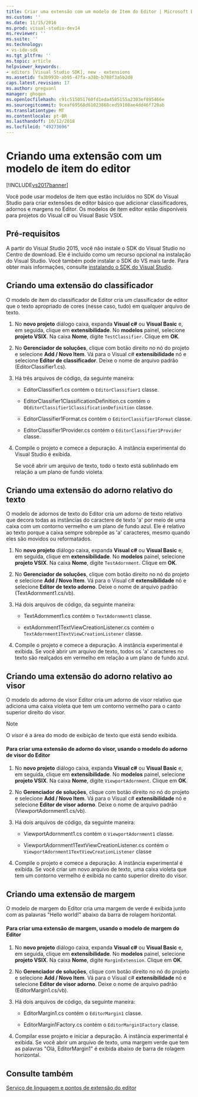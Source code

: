 ```yaml
---
title: Criar uma extensão com um modelo de Item do Editor | Microsoft Docs
ms.custom: ''
ms.date: 11/15/2016
ms.prod: visual-studio-dev14
ms.reviewer: ''
ms.suite: ''
ms.technology:
- vs-ide-sdk
ms.tgt_pltfrm: ''
ms.topic: article
helpviewer_keywords:
- editors [Visual Studio SDK], new - extensions
ms.assetid: fa3b993b-ab95-47fa-a38b-b788f3a5b2d8
caps.latest.revision: 17
ms.author: gregvanl
manager: ghogen
ms.openlocfilehash: c91c515051760fd1eda4585155a2303ef895466e
ms.sourcegitcommit: 9ceaf69568d61023868ced59108ae4dd46f720ab
ms.translationtype: MT
ms.contentlocale: pt-BR
ms.lasthandoff: 10/12/2018
ms.locfileid: "49273696"
---
```

# <a name="creating-an-extension-with-an-editor-item-template"></a>Criando uma extensão com um modelo de item do editor
[!INCLUDE[vs2017banner](../includes/vs2017banner.md)]

Você pode usar modelos de item que estão incluídos no SDK do Visual Studio para criar extensões de editor básico que adicionar classificadores, adornos e margens no Editor. Os modelos de item editor estão disponíveis para projetos do Visual c# ou Visual Basic VSIX.  
  
## <a name="prerequisites"></a>Pré-requisitos  
 A partir do Visual Studio 2015, você não instale o SDK do Visual Studio no Centro de download. Ele é incluído como um recurso opcional na instalação do Visual Studio. Você também pode instalar o SDK do VS mais tarde. Para obter mais informações, consulte [instalando o SDK do Visual Studio](../extensibility/installing-the-visual-studio-sdk.md).  
  
## <a name="creating-a-classifier-extension"></a>Criando uma extensão do classificador  
 O modelo de item do classificador de Editor cria um classificador de editor que o texto apropriado de cores (nesse caso, tudo) em qualquer arquivo de texto.  
  
1.  No **novo projeto** diálogo caixa, expanda **Visual c#** ou **Visual Basic** e, em seguida, clique em **extensibilidade**. No **modelos** painel, selecione **projeto VSIX**. Na caixa **Nome**, digite `TestClassifier`. Clique em **OK**.  
  
2.  No **Gerenciador de soluções**, clique com botão direito no nó do projeto e selecione **Add / Novo Item**. Vá para o Visual c# **extensibilidade** nó e selecione **Editor de classificador**. Deixe o nome de arquivo padrão (EditorClassifier1.cs).  
  
3.  Há três arquivos de código, da seguinte maneira:  
  
    -   EditorClassifier1.cs contém o `EditorClassifier1` classe.  
  
    -   EditorClassifier1ClassificationDefinition.cs contém o `OEditorClassifier1ClassificationDefinition` classe.  
  
    -   EditorClassifier1Format.cs contém o `EditorClassifier1Format` classe.  
  
    -   EditorClassifier1Provider.cs contém o `EditorClassifier1Provider` classe.  
  
4.  Compile o projeto e comece a depuração. A instância experimental do Visual Studio é exibida.  
  
     Se você abrir um arquivo de texto, todo o texto está sublinhado em relação a um plano de fundo violeta.  
  
## <a name="creating-a-text-relative-adornment-extension"></a>Criando uma extensão do adorno relativo do texto  
 O modelo de adornos de texto do Editor cria um adorno de texto relativo que decora todas as instâncias do caractere de texto 'a' por meio de uma caixa com um contorno vermelho e um plano de fundo azul. Ele é relativo ao texto porque a caixa sempre sobrepõe as 'a' caracteres, mesmo quando eles são movidos ou reformatados.  
  
1.  No **novo projeto** diálogo caixa, expanda **Visual c#** ou **Visual Basic** e, em seguida, clique em **extensibilidade**. No **modelos** painel, selecione **projeto VSIX**. Na caixa **Nome**, digite `TestAdornment`. Clique em **OK**.  
  
2.  No **Gerenciador de soluções**, clique com botão direito no nó do projeto e selecione **Add / Novo Item**. Vá para o Visual c# **extensibilidade** nó e selecione **Editor de texto adorno**. Deixe o nome de arquivo padrão (TextAdornment1.cs/vb).  
  
3.  Há dois arquivos de código, da seguinte maneira:  
  
    -   TextAdornment1.cs contém o `TextAdornment1` classe.  
  
    -   extAdornment1TextViewCreationListener.cs contém o `TextAdornment1TextViewCreationListener` classe.  
  
4.  Compile o projeto e comece a depuração. A instância experimental é exibida. Se você abrir um arquivo de texto, todos os 'a' caracteres no texto são realçados em vermelho em relação a um plano de fundo azul.  
  
## <a name="creating-a-viewport-relative-adornment-extension"></a>Criando uma extensão do adorno relativo ao visor  
 O modelo do adorno de visor Editor cria um adorno de visor relativo que adiciona uma caixa violeta que tem um contorno vermelho para o canto superior direito do visor.  
  
> [!NOTE]
>  O *visor* é a área do modo de exibição de texto que está sendo exibida.  
  
#### <a name="to-create-a-viewport-adornment-extension-by-using-the-editor-viewport-adornment-template"></a>Para criar uma extensão de adorno do visor, usando o modelo do adorno de visor do Editor  
  
1.  No **novo projeto** diálogo caixa, expanda **Visual c#** ou **Visual Basic** e, em seguida, clique em **extensibilidade**. No **modelos** painel, selecione **projeto VSIX**. Na caixa **Nome**, digite `ViewportAdornment`. Clique em **OK**.  
  
2.  No **Gerenciador de soluções**, clique com botão direito no nó do projeto e selecione **Add / Novo Item**. Vá para o Visual c# **extensibilidade** nó e selecione **Editor de visor adorno**. Deixe o nome de arquivo padrão (ViewportAdornment1.cs/vb).  
  
3.  Há dois arquivos de código, da seguinte maneira:  
  
    -   ViewportAdornment1.cs contém o `ViewportAdornment1` classe.  
  
    -   ViewportAdornment1TextViewCreationListener.cs contém o `ViewportAdornment1TextViewCreationListener` classe  
  
4.  Compile o projeto e comece a depuração. A instância experimental é exibida. Se você criar um novo arquivo de texto, uma caixa violeta que tem um contorno vermelho é exibida no canto superior direito do visor.  
  
## <a name="creating-a-margin-extension"></a>Criando uma extensão de margem  
 O modelo de margem do Editor cria uma margem de verde é exibida junto com as palavras "Hello world!" abaixo da barra de rolagem horizontal.  
  
#### <a name="to-create-a-margin-extension-by-using-the-editor-margin-template"></a>Para criar uma extensão de margem, usando o modelo de margem do Editor  
  
1.  No **novo projeto** diálogo caixa, expanda **Visual c#** ou **Visual Basic** e, em seguida, clique em **extensibilidade**. No **modelos** painel, selecione **projeto VSIX**. Na caixa **Nome**, digite `MarginExtension`. Clique em **OK**.  
  
2.  No **Gerenciador de soluções**, clique com botão direito no nó do projeto e selecione **Add / Novo Item**. Vá para o Visual c# **extensibilidade** nó e selecione **Editor de visor adorno**. Deixe o nome de arquivo padrão (EditorMargin1.cs/vb).  
  
3.  Há dois arquivos de código, da seguinte maneira:  
  
    -   EditorMargin1.cs contém o `EditorMargin1` classe.  
  
    -   EditorMargin1Factory.cs contém o `EditorMargin1Factory` classe.  
  
4.  Compilar esse projeto e iniciar a depuração. A instância experimental é exibida. Se você abrir um arquivo de texto, uma margem verde que tem as palavras "Olá, EditorMargin1" é exibida abaixo de barra de rolagem horizontal.  
  
## <a name="see-also"></a>Consulte também  
 [Serviço de linguagem e pontos de extensão do editor](../extensibility/language-service-and-editor-extension-points.md)

